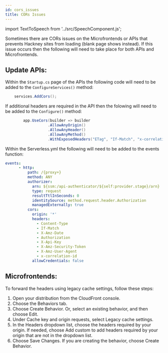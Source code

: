 ```yaml
---
id: cors_issues
title: CORs Issues
---
```


import TextToSpeech from '../src/SpeechComponent.js';

<TextToSpeech>

Sometimes there are CORs issues on the Microfrontends or APIs that prevents Hackney sites from loading (blank page shows instead). If this issue occurs then the following will need to take place for both APIs and Microfrontends.

## Update APIs:

Within the ```Startup.cs``` page of the APIs the following code will need to be added to the ```ConfigureServices()``` method:

```csharp
    services.AddCors();
```
If additional headers are required in the API then the folowing will need to be added to the ```Configure()``` method:
```csharp
        app.UseCors(builder => builder
                   .AllowAnyOrigin()
                   .AllowAnyHeader()
                   .AllowAnyMethod()
                   .WithExposedHeaders("ETag", "If-Match", "x-correlation-id"));
```

Within the Serverless.yml the following  will need to be added to the events function:
``` yml
events:
      - http:
          path: /{proxy+}
          method: ANY
          authorizer:
            arn: ${ssm:/api-authenticator/${self:provider.stage}/arn}
            type: request
            resultTtlInSeconds: 0
            identitySource: method.request.header.Authorization
            managedExternally: true
          cors:
            origin: '*'
            headers:
              - Content-Type
              - If-Match
              - X-Amz-Date
              - Authorization
              - X-Api-Key
              - X-Amz-Security-Token
              - X-Amz-User-Agent
              - x-correlation-id
            allowCredentials: false
```

## Microfrontends:

To forward the headers using legacy cache settings, follow these steps:
1. Open your distribution from the CloudFront console.
2. Choose the Behaviors tab.
3. Choose Create Behavior. Or, select an existing behavior, and then choose Edit.
4. Under Cache key and origin requests, select Legacy cache settings.
5. In the Headers dropdown list, choose the headers required by your origin. If needed, choose Add custom to add headers required by your origin that are not in the dropdown list.
6. Choose Save Changes. If you are creating the behavior, choose Create Behavior.

</TextToSpeech>